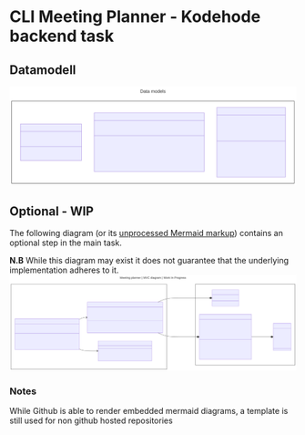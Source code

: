 # CLI Meeting Planner - Kodehode backend task

## Datamodell
![diagram](./README-1.svg)

## Optional - WIP
The following diagram (or its [unprocessed Mermaid markup](./README.template.md)) contains an optional step in the main task.

**N.B** While this diagram may exist it does not guarantee that the underlying implementation adheres to it.
![diagram](./README-2.svg)
### Notes
While Github is able to render embedded mermaid diagrams, a template is still used for non github hosted repositories